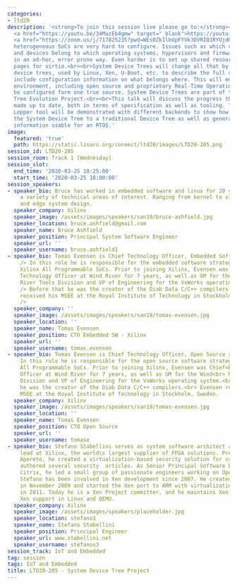 ```yaml
---
categories:
- ltd20
description: '<strong>To join this session live please go to:</strong><br><ul><li>YouTube:
  <a href="https://youtu.be/34MuzEb4gmw" target="_blank">https://youtu.be/34MuzEb4gmw</a></li><li>Zoom:
  <a href="https://zoom.us/j/717825235?pwd=WEs0Zk1lbUpFYVk3OVRIQ1RYUjd6UT09" target="_blank">https://zoom.us/j/717825235?pwd=WEs0Zk1lbUpFYVk3OVRIQ1RYUjd6UT09</a></li></ul><strong>Description:&nbsp;</strong><br>Todays
  heterogeneous SoCs are very hard to configure. Issues such as which cores, memory
  and devices belong to which operating systems, hypervisors and firmware is done
  in an ad-hoc, error prone way. Even harder is to set up shared resources, e.g. shared
  pages for virtio.<br><br>System Device Trees will change all that by extending todays
  device trees, used by Linux, Xen, U-Boot, etc. to describe the full system and also
  include configuration information on what belongs where. This will enable any operating
  environment, including open source and proprietary Real-Time Operating Systems to
  be configured form one true source. System Device Trees are part of the Linaro Device
  Tree Evolution Project.<br><br>This talk will discuss the progress that has been
  made up to date, both in terms of specification as well as tooling. The open source
  Lopper tool will be demonstrated with different backends to show how to "prune"
  the System Device Tree to a traditional Device Tree as well as generating "#define"
  information usable for an RTOS.'
image:
  featured: 'true'
  path: https://static.linaro.org/connect/ltd20/images/LTD20-205.png
session_id: LTD20-205
session_room: Track 1 [Wednesday]
session_slot:
  end_time: '2020-03-25 18:25:00'
  start_time: '2020-03-25 18:00:00'
session_speakers:
- speaker_bio: Bruce has worked in embedded software and linux for 20 years and has
    a variety of technical areas of interest. Ranging from kernel to virtualization/containers
    and edge system design.
  speaker_company: Xilinx
  speaker_image: /assets/images/speakers/san19/bruce-ashfield.jpg
  speaker_location: bruce.ashfield@gmail.com
  speaker_name: Bruce Ashfield
  speaker_position: Principal System Software Engineer
  speaker_url: ''
  speaker_username: bruce.ashfield1
- speaker_bio: Tomas Evensen is Chief Technology Officer, Embedded Software at Xilinx.<br
    /> In this role he is responsible for the embedded software strategy for<br />
    Xilinx All Programmable SoCs. Prior to joining Xilinx, Evensen was Chief<br />
    Technology Officer at Wind River for 7 years, as well as GM for the Wind<br />
    River Tools Division and VP of Engineering for the VxWorks operating system.<br
    /> Before that he was the creator of the Diab Data C/C++ compilers.<br /> Evensen
    received his MSEE at the Royal Institute of Technology in Stockholm, Sweden.<br
    />
  speaker_company: ''
  speaker_image: /assets/images/speakers/san19/tomas-evensen.jpg
  speaker_location: ''
  speaker_name: Tomas Evensen
  speaker_position: CTO Embedded SW - Xilinx
  speaker_url: ''
  speaker_username: tomas.evensen
- speaker_bio: Tomas Evensen is Chief Technology Officer, Open Source at Xilinx.<br>
    In this role he is responsible for the open source software strategy for<br> Xilinx
    All Programmable SoCs. Prior to joining Xilinx, Evensen was Chief<br> Technology
    Officer at Wind River for 7 years, as well as GM for the Wind<br> River Tools
    Division and VP of Engineering for the VxWorks operating system.<br> Before that
    he was the creator of the Diab Data C/C++ compilers.<br> Evensen received his
    MSEE at the Royal Institute of Technology in Stockholm, Sweden.
  speaker_company: Xilinx
  speaker_image: /assets/images/speakers/san19/tomas-evensen.jpg
  speaker_location: ''
  speaker_name: Tomas Evensen
  speaker_position: CTO Open Source
  speaker_url: ''
  speaker_username: tomase
- speaker_bio: Stefano Stabellini serves as system software architect and virtualization
    lead at Xilinx, the world\s largest supplier of FPGA solutions. Previously, at
    Aporeto, he created a virtualization-based security solution for containers and
    authored several security  articles. As Senior Principal Software Engineer in
    Citrix, he led a small group of passionate engineers working on Open Source projects.
    Stefano has been involved in Xen development since 2007. He created libxenlight
    in November 2009 and started the Xen port to ARM with virtualization extensions
    in 2011. Today he is a Xen Project committer, and he maintains Xen on ARM and
    Xen support in Linux and QEMU.
  speaker_company: Xilinx
  speaker_image: /assets/images/speakers/placeholder.jpg
  speaker_location: stefano3
  speaker_name: Stefano Stabellini
  speaker_position: Principal Engineer
  speaker_url: www.stabellini.net
  speaker_username: stefanos3
session_track: IoT and Embedded
tag: session
tags: IoT and Embedded
title: LTD20-205 - System Device Tree Project
---
```

